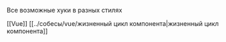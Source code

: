 Все возможные хуки в разных стилях


[[Vue]] [[../собесы/vue/жизненный цикл компонента|жизненный цикл компонента]]

